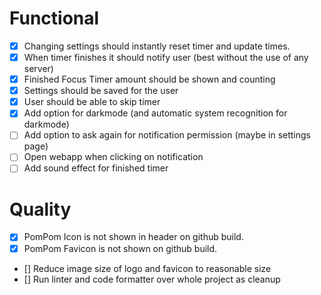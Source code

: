 # Functional

- [x] Changing settings should instantly reset timer and update times.
- [x] When timer finishes it should notify user (best without the use of any server)
- [x] Finished Focus Timer amount should be shown and counting
- [x] Settings should be saved for the user
- [x] User should be able to skip timer
- [X] Add option for darkmode (and automatic system recognition for darkmode)
- [ ] Add option to ask again for notification permission (maybe in settings page)
- [ ] Open webapp when clicking on notification
- [ ] Add sound effect for finished timer

# Quality

- [x] PomPom Icon is not shown in header on github build.
- [x] PomPom Favicon is not shown on github build.
- [] Reduce image size of logo and favicon to reasonable size
- [] Run linter and code formatter over whole project as cleanup
